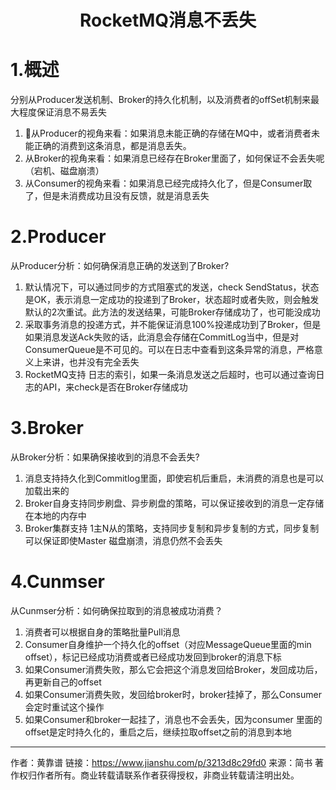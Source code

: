 <center><h1>RocketMQ消息不丢失</h1></center>

# 1.概述

分别从Producer发送机制、Broker的持久化机制，以及消费者的offSet机制来最大程度保证消息不易丢失

1. 从Producer的视角来看：如果消息未能正确的存储在MQ中，或者消费者未能正确的消费到这条消息，都是消息丢失。
2. 从Broker的视角来看：如果消息已经存在Broker里面了，如何保证不会丢失呢（宕机、磁盘崩溃）
3. 从Consumer的视角来看：如果消息已经完成持久化了，但是Consumer取了，但是未消费成功且没有反馈，就是消息丢失

# 2.Producer

从Producer分析：如何确保消息正确的发送到了Broker?

1. 默认情况下，可以通过同步的方式阻塞式的发送，check SendStatus，状态是OK，表示消息一定成功的投递到了Broker，状态超时或者失败，则会触发默认的2次重试。此方法的发送结果，可能Broker存储成功了，也可能没成功
2. 采取事务消息的投递方式，并不能保证消息100%投递成功到了Broker，但是如果消息发送Ack失败的话，此消息会存储在CommitLog当中，但是对ConsumerQueue是不可见的。可以在日志中查看到这条异常的消息，严格意义上来讲，也并没有完全丢失
3. RocketMQ支持 日志的索引，如果一条消息发送之后超时，也可以通过查询日志的API，来check是否在Broker存储成功

# 3.Broker

从Broker分析：如果确保接收到的消息不会丢失?

1. 消息支持持久化到Commitlog里面，即使宕机后重启，未消费的消息也是可以加载出来的
2. Broker自身支持同步刷盘、异步刷盘的策略，可以保证接收到的消息一定存储在本地的内存中
3. Broker集群支持 1主N从的策略，支持同步复制和异步复制的方式，同步复制可以保证即使Master 磁盘崩溃，消息仍然不会丢失

# 4.Cunmser

从Cunmser分析：如何确保拉取到的消息被成功消费？

1. 消费者可以根据自身的策略批量Pull消息
2. Consumer自身维护一个持久化的offset（对应MessageQueue里面的min offset），标记已经成功消费或者已经成功发回到broker的消息下标
3. 如果Consumer消费失败，那么它会把这个消息发回给Broker，发回成功后，再更新自己的offset
4. 如果Consumer消费失败，发回给broker时，broker挂掉了，那么Consumer会定时重试这个操作
5. 如果Consumer和broker一起挂了，消息也不会丢失，因为consumer 里面的offset是定时持久化的，重启之后，继续拉取offset之前的消息到本地

------

作者：黄靠谱
链接：https://www.jianshu.com/p/3213d8c29fd0
来源：简书
著作权归作者所有。商业转载请联系作者获得授权，非商业转载请注明出处。

